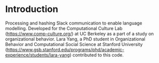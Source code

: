# Introduction
 Processing and hashing Slack communication to enable language modelling. Developed for the Computational Culture Lab (https://www.comp-culture.org/) at UC Berkeley as a part of a study on organizational behavior. Lara Yang, a PhD student in Organizational Behavior and Computational Social Science at Stanford University (https://www.gsb.stanford.edu/programs/phd/academic-experience/students/lara-yang) contributed to this code. 
